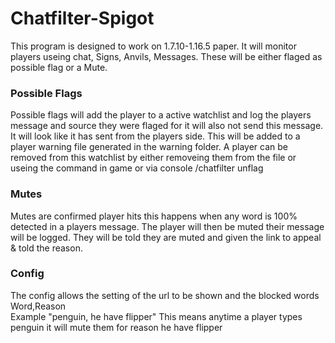 # Chatfilter-Spigot
This program is designed to work on 1.7.10-1.16.5 paper. It will monitor players useing  chat, Signs, Anvils, Messages. These will be either flaged as possible flag or a Mute.


### Possible Flags

Possible flags will add the player to a active watchlist and log the players message and source they were flaged for it will also not send this message. It will look like it has sent from the players side. This will be added to a player warning file generated in the warning folder. A player can be removed from this watchlist by either removeing them from the file or useing the command in game or via console /chatfilter unflag <Player>
  
### Mutes
Mutes are confirmed player hits this happens when any word is 100% detected in a players message. The player will then be muted their message will be logged. They will be told they are muted and given the link to appeal & told the reason.
  
  
### Config
  The config allows the setting of the url to be shown and the blocked words
  Word,Reason  
  Example "penguin, he have flipper" 
  This means anytime a player types penguin it will mute them for reason he have flipper
